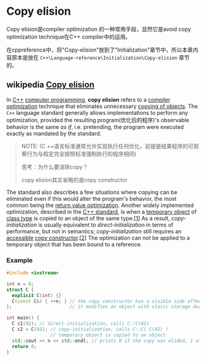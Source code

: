 # Copy elision

Copy elision是compiler optimization 的一种常用手段，显然它是avoid copy optimization technique在C++ compiler中的运用。

在cppreference中，将"Copy-elision"放到了"Initialization"章节中，所以本章内容原本是放在 `C++\Language-reference\Initialization\Copy-elision` 章节的。



## wikipedia [Copy elision](https://en.wikipedia.org/wiki/Copy_elision#Return_value_optimization)

In [C++](https://en.wikipedia.org/wiki/C%2B%2B) [computer programming](https://en.wikipedia.org/wiki/Computer_programming), **copy elision** refers to a [compiler optimization](https://en.wikipedia.org/wiki/Compiler_optimization) technique that eliminates unnecessary [copying of objects](https://en.wikipedia.org/wiki/Object_copy). The `C++` language standard generally allows implementations to perform any optimization, provided the resulting program(优化后的程序)'s observable behavior is the same *as if*, i.e. pretending, the program were executed exactly as mandated by the standard.

> NOTE: (C ++语言标准通常允许实现执行任何优化，前提是结果程序的可观察行为与假定完全按照标准强制执行的程序相同)
>
> 思考：为什么要消除copy？
>
> copy elision其实省略的是copy constructor

The standard also describes a few situations where copying can be eliminated even if this would alter the program's behavior, the most common being the [return value optimization](https://en.wikipedia.org/wiki/Return_value_optimization). Another widely implemented optimization, described in the [C++ standard](https://en.wikipedia.org/wiki/ISO/IEC_14882), is when a [temporary object](https://en.wikipedia.org/wiki/Temporary_variable) of [class type](https://en.wikipedia.org/wiki/Class_(computing)) is copied to an object of the same type.[[1\]](https://en.wikipedia.org/wiki/Copy_elision#cite_note-C++03_12.8/15-1) As a result, *copy-initialization* is usually equivalent to *direct-initialization* in terms of performance, but not in semantics; *copy-initialization* still requires an [accessible](https://en.wikipedia.org/wiki/Member_accessibility) [copy constructor](https://en.wikipedia.org/wiki/Copy_constructor).[[2\]](https://en.wikipedia.org/wiki/Copy_elision#cite_note-moreexcept-2) The optimization can not be applied to a temporary object that has been bound to a reference.

### Example

```cpp
#include <iostream>

int n = 0;
struct C {
  explicit C(int) {}
  C(const C&) { ++n; } // the copy constructor has a visible side effect
};                     // it modifies an object with static storage duration

int main() {
  C c1(42); // direct-initialization, calls C::C(42)
  C c2 = C(42); // copy-initialization, calls C::C( C(42) )
                // temporary object is copied to an object
  std::cout << n << std::endl; // prints 0 if the copy was elided, 1 otherwise
  return 0;
}
```

